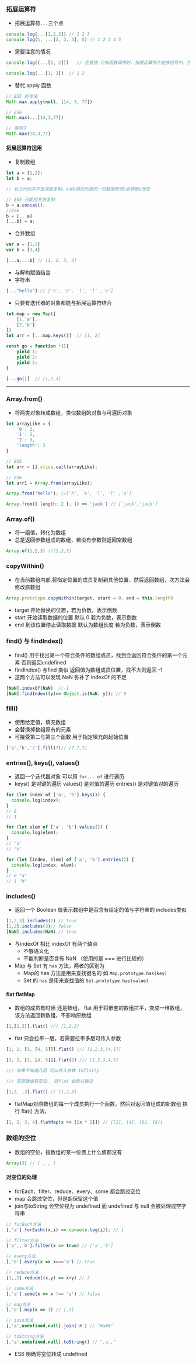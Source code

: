 ### 拓展运算符
- 拓展运算符`...`三个点

```js
console.log(...[1,2,3]) // 1 2 3
console.log(1, ...[2, 3, 4], 5) // 1 2 3 4 5
```

- 需要注意的情况

```js
console.log((...[1, 2]))   // 会报错 只有函数调用时，拓展运算符才能放括号中，否则会报错

console.log(...[1, 2])  // 1 2
```

- 替代 apply 函数

```js
// ES5 的写法
Math.max.apply(null, [14, 3, 77])

// ES6
Math.max(...[14,3,77])

// 等同于
Math.max(14,3,77)
```

#### 拓展运算符运用

- 复制数组

```js
let a = [1,2];
let b = a;

// 以上代码并不是深度复制，a与b指向的是同一份数据修改b会导致a改变

// ES5 只能用方法复制
b = a.concat();
//ES6 
b = [...a]
[...b] = a;

```

- 合并数组

```js
var a = [1,2]
var b = [3,4]

[...a,...b] // [1, 2, 3, 4]
```

- 与解构赋值结合
- 字符串

```js
[..."hello"] // ['h', 'e', 'l', 'l' ,'o']
```

- 只要有迭代器的对象都能与拓展运算符结合

```js
let map = new Map([
    [1,'a'],
    [2,'b']
])
let arr = [...map.keys()]  // [1, 2]
```

```js
const go = function *(){
    yield 1;
    yield 2;
    yield 3;
}

[...go()]  // [1,2,3]
```

***

### Array.from()
- 将两类对象转成数组，类似数组的对象与可遍历对象

```js
let arrayLike = {
    '0': 1,
    '1': 2,
    '2': 3,
    'length': 3
}

// ES5
let arr = [].slice.call(arrayLike);

// ES6
let arr1 = Array.from(arrayLike);

Array.from("hello"); //['h', 'e', 'l', 'l' ,'o']

Array.from({ length: 2 }, () => 'jack') // ['jack','jack']
```

### Array.of()
- 将一组值，转化为数组
- 总是返回参数组成的数组，若没有参数则返回空数组

```js
Array.of(1,2,3) //[1,2,3]
```

### copyWithin()
- 在当前数组内部,将指定位置的成员复制到其他位置，然后返回数组，次方法会修改原数组

```js
Array.prototype.copyWithin(target, start = 0, end = this.length)
```

- target 开始替换的位置，若为负数，表示倒数
- start 开始读取数据的位置 默认 0 若为负数，表示倒数
- end 到该位置停止读取数据 默认为数组长度  若为负数，表示倒数


### find() 与 findIndex()
- find() 用于找出第一个符合条件的数组成员，找到会返回符合条件的第一个元素 否则返回undefined
- findIndex() 与find 类似 返回值为数组成员位置，找不大则返回 -1
- 这两个方法可以发现  NaN 弥补了 indexOf 的不足

```js
[NaN].indexOf(NaN)  //-1
[NaN].findIndex((y)=> Object.is(NaN, y)); // 0
```


### fill()
- 使用给定值，填充数组
- 会替换掉数组原有的元素
- 可接受第二与第三个函数 用于指定填充的起始位置

```js
['a','b','c'].fill(7)// [7,7,7]
```

### entries(), keys(), values()
- 返回一个迭代器对象 可以用 `for... of` 进行遍历
- keys() 是对键的遍历 values() 是对值的遍历  entries() 是对键值对的遍历

```js
for (let index of ['a', 'b'].keys()) {
  console.log(index);
}
// 0
// 1

for (let elem of ['a', 'b'].values()) {
  console.log(elem);
}
// 'a'
// 'b'

for (let [index, elem] of ['a', 'b'].entries()) {
  console.log(index, elem);
}
// 0 "a"
// 1 "b"
```

### includes()
- 返回一个 Boolean 值表示数组中是否含有给定的值与字符串的 includes类似

```js
[1,2,3].includes(2) // true
[1,2].includes(3)// false
[NaN].includes(NaN) // true
```

- 与indexOf 相比 indexOf 有两个缺点
    - 不够语义化
    - 不能判断是否含有 NaN （使用的是 === 进行比较的）
- Map 与 Set 有 `has` 方法，两者的区别为
    - Map的 has 方法是用来查找键名的 如 `Map.prototype.has(key)`
    - Set 的 `has` 是用来查找值的 `Set.prototype.has(value)`
    
#### flat flatMap
- 数组的成员有时候 还是数组， flat 用于将嵌套的数组拉平，变成一维数组，该方法返回新数组，不影响原数组

```js
[1,[2,3]].flat() /// [1,2,3]
```

- flat 只会拉平一层，若需要拉平多层可传入参数

```js
[1, 2, [3, [4, 5]]].flat() /// [1,2,3,[4,5]]

[1, 2, [3, [4, 5]]].flat(2) /// [1,2,3,4,5]

/// 如果不知道几层 可以传入参数 Infinity

/// 若原数组有空位， 则flat 会默认跳过

[1,2, ,3].flat() // [1,2,3]
```


- flatMap对原数组的每一个成员执行一个函数，然后对返回值组成的新数组 执行 flat() 方法，

```js
[1, 2, 3, 4].flatMap(x => [[x * 2]]) // [[2], [4], [6], [8]]
```

### 数组的空位
- 数组的空位，指数组的某一位置上什么值都没有

```js
Array(3) // [ , , ]
```

#### 对空位的处理
- forEach、filter、reduce、every、some 都会跳过空位
- map 会跳过空位，但是胡保留这个值
- join与toString 会空位视为 undefined 而 undefined 与 null 会被处理成空字符串

```js
// forEach方法
[,'a'].forEach((x,i) => console.log(i)); // 1

// filter方法
['a',,'b'].filter(x => true) // ['a','b']

// every方法
[,'a'].every(x => x==='a') // true

// reduce方法
[1,,2].reduce((x,y) => x+y) // 3

// some方法
[,'a'].some(x => x !== 'a') // false

// map方法
[,'a'].map(x => 1) // [,1]

// join方法
[,'a',undefined,null].join('#') // "#a##"

// toString方法
[,'a',undefined,null].toString() // ",a,,"
```

- ES6 明确将空位转成 undefined
